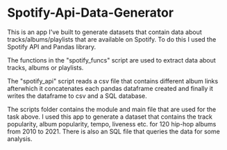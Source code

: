 # Spotify-Api-Data-Generator


This is an app I've built to generate datasets that contain data about tracks/albums/playlists that are available on Spotify.
To do this I used the Spotify API and Pandas library.

The functions in the "spotify_funcs" script are used to extract data about tracks, albums or playlists.

The "spotify_api" script reads a csv file that contains different album links afterwhich it concatenates each pandas dataframe created and finally it writes the dataframe to csv and a SQL database.


The scripts folder contains the module and main file that are used for the task above.
I used this app to generate a dataset that contains the track popularity, album popularity, tempo, liveness etc. for 120 hip-hop albums from 2010 to 2021.
There is also an SQL file that queries the data for some analysis.

